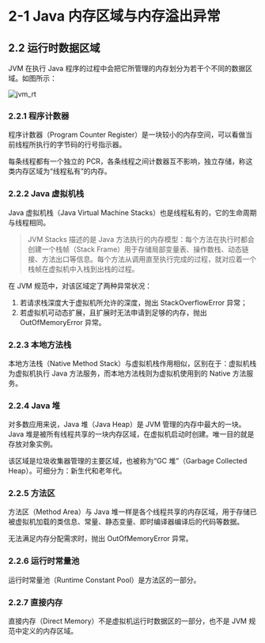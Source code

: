 #  2-1  Java 内存区域与内存溢出异常

##  2.2  运行时数据区域

JVM 在执行 Java 程序的过程中会把它所管理的内存划分为若干个不同的数据区域。如图所示：

![jvm_rt](https://github.com/JiaoXR/ReadingNotes/blob/master/pics/JVM/jvm_runtime.png)



###  2.2.1  程序计数器

程序计数器（Program Counter Register）是一块较小的内存空间，可以看做当前线程所执行的字节码的行号指示器。

每条线程都有一个独立的 PCR，各条线程之间计数器互不影响，独立存储，称这类内存区域为“线程私有”的内存。

###  2.2.2  Java 虚拟机栈

Java 虚拟机栈（Java Virtual Machine Stacks）也是线程私有的，它的生命周期与线程相同。

> JVM Stacks 描述的是 Java 方法执行的内存模型：每个方法在执行时都会创建一个栈帧（Stack Frame）用于存储局部变量表、操作数栈、动态链接、方法出口等信息。每个方法从调用直至执行完成的过程，就对应着一个栈帧在虚拟机中入栈到出栈的过程。

在 JVM 规范中，对该区域定了两种异常状况：

1. 若请求栈深度大于虚拟机所允许的深度，抛出 StackOverflowError 异常；
2. 若虚拟机可动态扩展，且扩展时无法申请到足够的内存，抛出 OutOfMemoryError 异常。

###  2.2.3  本地方法栈

本地方法栈（Native Method Stack）与虚拟机栈作用相似，区别在于：虚拟机栈为虚拟机执行 Java 方法服务，而本地方法栈则为虚拟机使用到的 Native 方法服务。

###  2.2.4  Java 堆

对多数应用来说，Java 堆（Java Heap）是 JVM 管理的内存中最大的一块。Java 堆是被所有线程共享的一块内存区域，在虚拟机启动时创建。唯一目的就是存放对象实例。

该区域是垃圾收集器管理的主要区域，也被称为“GC 堆”（Garbage Collected Heap）。可细分为：新生代和老年代。

###  2.2.5  方法区

方法区（Method Area）与 Java 堆一样是各个线程共享的内存区域，用于存储已被虚拟机加载的类信息、常量、静态变量、即时编译器编译后的代码等数据。

无法满足内存分配需求时，抛出 OutOfMemoryError 异常。

###  2.2.6  运行时常量池

运行时常量池（Runtime Constant Pool）是方法区的一部分。

###  2.2.7  直接内存

直接内存（Direct Memory）不是虚拟机运行时数据区的一部分，也不是 JVM 规范中定义的内存区域。













